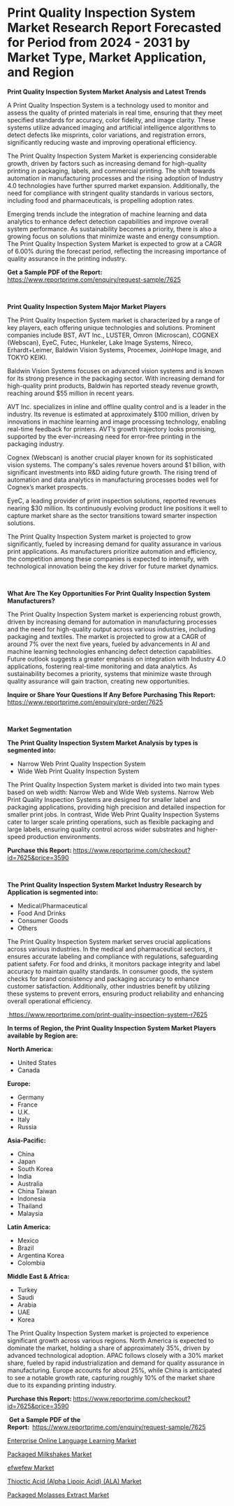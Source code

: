 <p><h1>Print Quality Inspection System Market Research Report Forecasted for Period from 2024 -  2031 by Market Type, Market Application, and Region</h1></p><p><strong>Print Quality Inspection System Market Analysis and Latest Trends</strong></p>
<p><p>A Print Quality Inspection System is a technology used to monitor and assess the quality of printed materials in real time, ensuring that they meet specified standards for accuracy, color fidelity, and image clarity. These systems utilize advanced imaging and artificial intelligence algorithms to detect defects like misprints, color variations, and registration errors, significantly reducing waste and improving operational efficiency.</p><p>The Print Quality Inspection System Market is experiencing considerable growth, driven by factors such as increasing demand for high-quality printing in packaging, labels, and commercial printing. The shift towards automation in manufacturing processes and the rising adoption of Industry 4.0 technologies have further spurred market expansion. Additionally, the need for compliance with stringent quality standards in various sectors, including food and pharmaceuticals, is propelling adoption rates.</p><p>Emerging trends include the integration of machine learning and data analytics to enhance defect detection capabilities and improve overall system performance. As sustainability becomes a priority, there is also a growing focus on solutions that minimize waste and energy consumption. The Print Quality Inspection System Market is expected to grow at a CAGR of 6.00% during the forecast period, reflecting the increasing importance of quality assurance in the printing industry.</p></p>
<p><strong>Get a Sample PDF of the Report:&nbsp;</strong> <a href="https://www.reportprime.com/enquiry/request-sample/7625">https://www.reportprime.com/enquiry/request-sample/7625</a></p>
<p>&nbsp;</p>
<p><strong>Print Quality Inspection System Major Market Players</strong></p>
<p><p>The Print Quality Inspection System market is characterized by a range of key players, each offering unique technologies and solutions. Prominent companies include BST, AVT Inc., LUSTER, Omron (Microscan), COGNEX (Webscan), EyeC, Futec, Hunkeler, Lake Image Systems, Nireco, Erhardt+Leimer, Baldwin Vision Systems, Procemex, JoinHope Image, and TOKYO KEIKI.</p><p>Baldwin Vision Systems focuses on advanced vision systems and is known for its strong presence in the packaging sector. With increasing demand for high-quality print products, Baldwin has reported steady revenue growth, reaching around $55 million in recent years.</p><p>AVT Inc. specializes in inline and offline quality control and is a leader in the industry. Its revenue is estimated at approximately $100 million, driven by innovations in machine learning and image processing technology, enabling real-time feedback for printers. AVT’s growth trajectory looks promising, supported by the ever-increasing need for error-free printing in the packaging industry.</p><p>Cognex (Webscan) is another crucial player known for its sophisticated vision systems. The company's sales revenue hovers around $1 billion, with significant investments into R&D aiding future growth. The rising trend of automation and data analytics in manufacturing processes bodes well for Cognex’s market prospects.</p><p>EyeC, a leading provider of print inspection solutions, reported revenues nearing $30 million. Its continuously evolving product line positions it well to capture market share as the sector transitions toward smarter inspection solutions.</p><p>The Print Quality Inspection System market is projected to grow significantly, fueled by increasing demand for quality assurance in various print applications. As manufacturers prioritize automation and efficiency, the competition among these companies is expected to intensify, with technological innovation being the key driver for future market dynamics.</p></p>
<p>&nbsp;</p>
<p><strong>What Are The Key Opportunities For Print Quality Inspection System Manufacturers?</strong></p>
<p><p>The Print Quality Inspection System market is experiencing robust growth, driven by increasing demand for automation in manufacturing processes and the need for high-quality output across various industries, including packaging and textiles. The market is projected to grow at a CAGR of around 7% over the next five years, fueled by advancements in AI and machine learning technologies enhancing defect detection capabilities. Future outlook suggests a greater emphasis on integration with Industry 4.0 applications, fostering real-time monitoring and data analytics. As sustainability becomes a priority, systems that minimize waste through quality assurance will gain traction, creating new opportunities.</p></p>
<p><strong>Inquire or Share Your Questions If Any Before Purchasing This Report:</strong> <a href="https://www.reportprime.com/enquiry/pre-order/7625">https://www.reportprime.com/enquiry/pre-order/7625</a></p>
<p>&nbsp;</p>
<p><strong>Market Segmentation</strong></p>
<p><strong>The Print Quality Inspection System Market Analysis by types is segmented into:</strong></p>
<p><ul><li>Narrow Web Print Quality Inspection System</li><li>Wide Web Print Quality Inspection System</li></ul></p>
<p><p>The Print Quality Inspection System market is divided into two main types based on web width: Narrow Web and Wide Web systems. Narrow Web Print Quality Inspection Systems are designed for smaller label and packaging applications, providing high precision and detailed inspection for smaller print jobs. In contrast, Wide Web Print Quality Inspection Systems cater to larger scale printing operations, such as flexible packaging and large labels, ensuring quality control across wider substrates and higher-speed production environments.</p></p>
<p><strong>Purchase this Report:&nbsp;</strong><a href="https://www.reportprime.com/checkout?id=7625&price=3590">https://www.reportprime.com/checkout?id=7625&price=3590</a></p>
<p>&nbsp;</p>
<p><strong>The Print Quality Inspection System Market Industry Research by Application is segmented into:</strong></p>
<p><ul><li>Medical/Pharmaceutical</li><li>Food And Drinks</li><li>Consumer Goods</li><li>Others</li></ul></p>
<p><p>The Print Quality Inspection System market serves crucial applications across various industries. In the medical and pharmaceutical sectors, it ensures accurate labeling and compliance with regulations, safeguarding patient safety. For food and drinks, it monitors package integrity and label accuracy to maintain quality standards. In consumer goods, the system checks for brand consistency and packaging accuracy to enhance customer satisfaction. Additionally, other industries benefit by utilizing these systems to prevent errors, ensuring product reliability and enhancing overall operational efficiency.</p></p>
<p><a href="https://www.reportprime.com/print-quality-inspection-system-r7625">&nbsp;https://www.reportprime.com/print-quality-inspection-system-r7625</a></p>
<p><strong>In terms of Region, the Print Quality Inspection System Market Players available by Region are:</strong></p>
<p>
    <p> <strong> North America: </strong>
        <ul>
            <li>United States</li>
            <li>Canada</li>
        </ul>
        </p> 
    <p> <strong> Europe: </strong>
        <ul>
            <li>Germany</li>
            <li>France</li>
            <li>U.K.</li>
            <li>Italy</li>
            <li>Russia</li>
        </ul>
        </p> 
    <p> <strong> Asia-Pacific: </strong>
        <ul>
            <li>China</li>
            <li>Japan</li>
            <li>South Korea</li>
            <li>India</li>
            <li>Australia</li>
            <li>China Taiwan</li>
            <li>Indonesia</li>
            <li>Thailand</li>
            <li>Malaysia</li>
        </ul>
        </p> 
    <p> <strong> Latin America: </strong>
        <ul>
            <li>Mexico</li>
            <li>Brazil</li>
            <li>Argentina Korea</li>
            <li>Colombia</li>
        </ul>
        </p> 
    <p> <strong> Middle East & Africa: </strong>
        <ul>
            <li>Turkey</li>
            <li>Saudi</li>
            <li>Arabia</li>
            <li>UAE</li>
            <li>Korea</li>
        </ul>
    </p>
    </p>
<p><p>The Print Quality Inspection System market is projected to experience significant growth across various regions. North America is expected to dominate the market, holding a share of approximately 35%, driven by advanced technological adoption. APAC follows closely with a 30% market share, fueled by rapid industrialization and demand for quality assurance in manufacturing. Europe accounts for about 25%, while China is anticipated to see a notable growth rate, capturing roughly 10% of the market share due to its expanding printing industry.</p></p>
<p><strong>Purchase this Report: </strong><a href="https://www.reportprime.com/checkout?id=7625&price=3590">https://www.reportprime.com/checkout?id=7625&price=3590</a></p>
<p>&nbsp;<strong>Get a Sample PDF of the Report:&nbsp;&nbsp;</strong><a href="https://www.reportprime.com/enquiry/request-sample/7625">https://www.reportprime.com/enquiry/request-sample/7625</a></p>
<p><strong></strong></p>
<p><p><a href="https://medium.com/@bartlakin73/strategic-market-insights-navigating-the-global-enterprise-online-language-learning-market-f170bee45b21">Enterprise Online Language Learning Market</a></p><p><a href="https://www.linkedin.com/pulse/market-insights-global-packaged-milkshakes-forecast-innovation-jpq1e?trackingId=BdIK6JWkRbavL7Yvp8jP2A%3D%3D">Packaged Milkshakes Market</a></p><p><a href="https://github.com/NathanCarter327/Market-Research-Report-List-1/blob/main/efwefew-market.md">efwefew Market</a></p><p><a href="https://issuu.com/reportprime-2/docs/thioctic-acid-alpha-lipoic-acid-ala_c462b7cd4ae99f">Thioctic Acid (Alpha Lipoic Acid) (ALA) Market</a></p><p><a href="https://www.linkedin.com/pulse/packaged-molasses-extract-market-size-share-trends-analysis-dvtee?trackingId=7FEPtuYdT6GiiSP7wsQqYw%3D%3D">Packaged Molasses Extract Market</a></p></p>